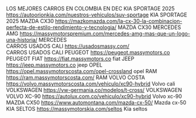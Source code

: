 LOS MEJORES CARROS EN COLOMBIA EN DEC
KIA SPORTAGE 2025
https://autoorionkia.com/nuestros-vehiculos/suv-sportage 
KIA SPORTAGE 2025
MAZDA CX30
https://mazkomazda.com/la-cx-30-la-combinacion-perfecta-de-estilo-rendimiento-y-tecnologia/ 
MAZDA CX30
MERCEDES AMG
https://massymotorspremium.com/mercedes-amg-mas-que-un-logo-una-historia/ 
MERCEDES 	
CARROS USADOS CALI
https://usadosmassy.com/	
CARROS USADOS CALI
PEUGEOT
https://peugeot.massymotors.co 
PEUGEOT
FIAT
https://fiat.massymotors.co
fiat 
JEEP
https://jeep.massymotors.co 
jeep
OPEL
https://opel.massymotorscosta.com/opel-crossland
opel
RAM
https://ram.massymotorscosta.com/
RAM
VOLVO COSTA	
https://volvo.massymotorscosta.com/vehiculo/xc90-hybrid
Volvo cali
VOLKSWAGEN
https://vw-germania.co/modelos/t-cross/
VOLKSWAGEN
VOLVO XC-90
https://autolux.com.co/vehiculo/xc90-hybrid
Volvo xc-90
MAZDA CX50
https://www.automontana.com/mazda-cx-50/
Mazda cx-50
KIA SELTOS
https://massymotorskia.com/seltos
Kia seltos
